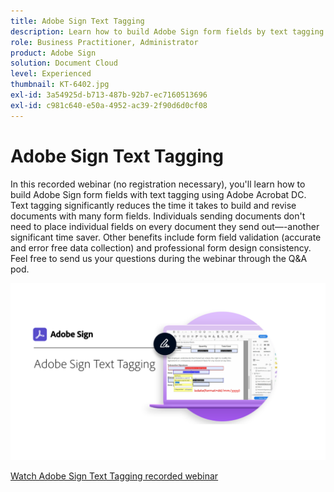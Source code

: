 ```yaml
---
title: Adobe Sign Text Tagging
description: Learn how to build Adobe Sign form fields by text tagging using Adobe Acrobat DC
role: Business Practitioner, Administrator
product: Adobe Sign
solution: Document Cloud
level: Experienced
thumbnail: KT-6402.jpg
exl-id: 3a54925d-b713-487b-92b7-ec7160513696
exl-id: c981c640-e50a-4952-ac39-2f90d6d0cf08
---
```

# Adobe Sign Text Tagging

In this recorded webinar (no registration necessary), you'll learn how to build Adobe Sign form fields with text tagging using Adobe Acrobat DC. Text tagging significantly reduces the time it takes to build and revise documents with many form fields. Individuals sending documents don't need to place individual fields on every document they send out—-another significant time saver. Other benefits include form field validation (accurate and error free data collection) and professional form design consistency. Feel free to send us your questions during the webinar through the Q&A pod.

[![Watch Session](../assets/Text-Tagging.png)](https://event.on24.com/wcc/r/2338276/415BE4603F60A61A546C0A91528B444F)

[Watch Adobe Sign Text Tagging recorded webinar](https://event.on24.com/wcc/r/2338276/415BE4603F60A61A546C0A91528B444F)
